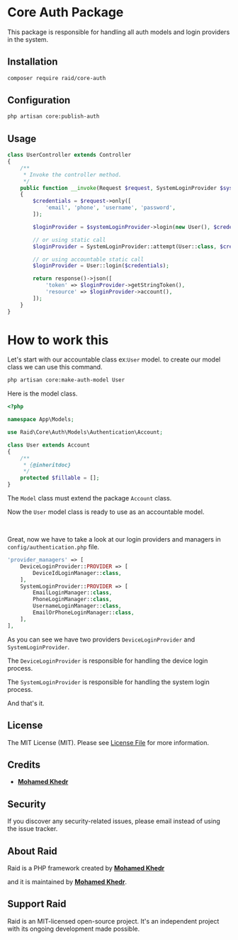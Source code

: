 # Core Auth Package

This package is responsible for handling all auth models and login providers in the system.

## Installation

``` bash
composer require raid/core-auth
```

## Configuration

``` bash
php artisan core:publish-auth
```


## Usage

``` php
class UserController extends Controller
{
    /**
     * Invoke the controller method.
     */
    public function __invoke(Request $request, SystemLoginProvider $systemLoginProvider): JsonResponse
    {
        $credentials = $request->only([
            'email', 'phone', 'username', 'password',
        ]);

        $loginProvider = $systemLoginProvider->login(new User(), $credentials);

        // or using static call
        $loginProvider = SystemLoginProvider::attempt(User::class, $credentials);

        // or using accountable static call
        $loginProvider = User::login($credentials);

        return response()->json([
            'token' => $loginProvider->getStringToken(),
            'resource' => $loginProvider->account(),
        ]);
    }
}
```

# How to work this

Let's start with our accountable class ex:`User` model.
to create our model class we can use this command.

``` bash
php artisan core:make-auth-model User
```

Here is the model class.

``` php
<?php

namespace App\Models;

use Raid\Core\Auth\Models\Authentication\Account;

class User extends Account
{
    /**
     * {@inheritdoc}
     */
    protected $fillable = [];
}
```

The `Model` class must extend the package `Account` class.

Now the `User` model class is ready to use as an accountable model.

<br>

Great, now we have to take a look at our login providers and managers in `config/authentication.php` file.

``` php
'provider_managers' => [
    DeviceLoginProvider::PROVIDER => [
        DeviceIdLoginManager::class,
    ],
    SystemLoginProvider::PROVIDER => [
        EmailLoginManager::class,
        PhoneLoginManager::class,
        UsernameLoginManager::class,
        EmailOrPhoneLoginManager::class,
    ],
],
```

As you can see we have two providers `DeviceLoginProvider` and `SystemLoginProvider`.

The `DeviceLoginProvider` is responsible for handling the device login process.

The `SystemLoginProvider` is responsible for handling the system login process.


And that's it.

## License

The MIT License (MIT). Please see [License File](LICENSE.md) for more information.

## Credits

- **[Mohamed Khedr](https://github.com/MohamedKhedr700)**

## Security

If you discover any security-related issues, please email
instead of using the issue tracker.

## About Raid

Raid is a PHP framework created by **[Mohamed Khedr](https://github.com/MohamedKhedr700)**

and it is maintained by **[Mohamed Khedr](https://github.com/MohamedKhedr700)**.

## Support Raid

Raid is an MIT-licensed open-source project. It's an independent project with its ongoing development made possible.

